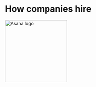 # How companies hire



<img src="https://raw.githubusercontent.com/Jobeir/how-companies-hire/master/companies/asana/asana-logo.png" width="200px" alt="Asana logo" />
